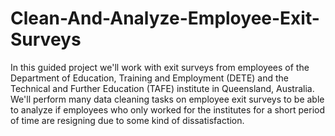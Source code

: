 # Clean-And-Analyze-Employee-Exit-Surveys
In this guided project we'll work with exit surveys from employees of the Department of Education, Training and Employment (DETE) and the Technical and Further Education (TAFE) institute in Queensland, Australia. We'll perform many data cleaning tasks on employee exit surveys to be able to analyze if employees who only worked for the institutes for a short period of time are resigning due to some kind of dissatisfaction.
